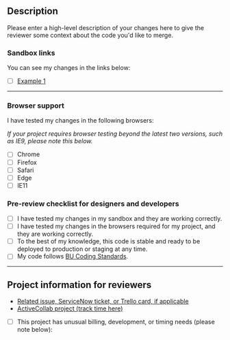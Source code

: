 ## Description

Please enter a high-level description of your changes here to give the reviewer some context about the code you'd like to merge.

### Sandbox links

You can see my changes in the links below:

- [ ] [Example 1](#)

---

### Browser support

I have tested my changes in the following browsers:

*If your project requires browser testing beyond the latest two versions, such as IE9, please note this below.*

- [ ] Chrome
- [ ] Firefox
- [ ] Safari
- [ ] Edge
- [ ] IE11

### Pre-review checklist for designers and developers

- [ ] I have tested my changes in my sandbox and they are working correctly.
- [ ] I have tested my changes in the browsers required for my project, and they are working correctly.
- [ ] To the best of my knowledge, this code is stable and ready to be deployed to production or staging at any time.
- [ ] My code follows [BU Coding Standards](https://github.com/bu-ist/coding-standards).

---

## Project information for reviewers

- [Related issue, ServiceNow ticket, or Trello card, if applicable](#)
- [ActiveCollab project (track time here)](#)
- [ ] This project has unusual billing, development, or timing needs (please note below):
